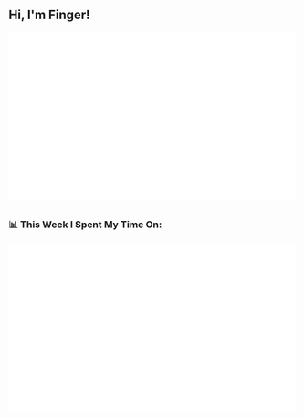 <h2> Hi, I'm Finger!</h2>

<img align="right" src="https://raw.githubusercontent.com/spianmo/github-stats/master/generated/overview.svg#gh-light-mode-only">

<!-- <img align="right" height="160em" src="https://github-readme-stats-eight-theta.vercel.app/api/top-langs/?username=spianmo&layout=compact&langs_count=8&theme=algolia"/>	 -->
	
```go
package main

type Me struct {
	Name   string
	Job    string
	Code   string
	Skills string
}

func main() {
	me := &Me{
		Name:   "Finger",
		Job:    "Client-side Engineer",
		Code:   "Java and C++ and Others",
		Skills: "Android Security NLP ^o^",
	}
	_ = me
}
```


<h3>📊 This Week I Spent My Time On:</h3>
<img align='right' src="https://raw.githubusercontent.com/spianmo/github-stats/master/generated/languages.svg#gh-light-mode-only">

<!--START_SECTION:waka-->

```text
Python                   30 hrs 7 mins   █████████████████████▓░░░   86.72 %
Vue.js                   1 hr 9 mins     █░░░░░░░░░░░░░░░░░░░░░░░░   03.35 %
Jupyter                  42 mins         ▓░░░░░░░░░░░░░░░░░░░░░░░░   02.02 %
PDF                      28 mins         ▒░░░░░░░░░░░░░░░░░░░░░░░░   01.39 %
Markdown                 28 mins         ▒░░░░░░░░░░░░░░░░░░░░░░░░   01.37 %
Java                     20 mins         ▒░░░░░░░░░░░░░░░░░░░░░░░░   00.99 %
```

<!--END_SECTION:waka-->
